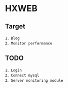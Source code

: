 # HXWEB

## Target
    1、Blog
    2、Monitor performance

## TODO
    1、Login
    2、Connect mysql
    3、Server monitoring module